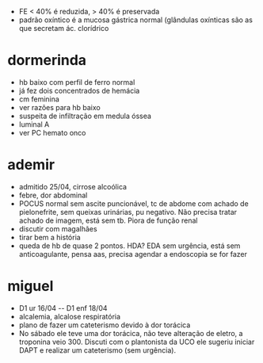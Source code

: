- FE < 40% é reduzida, > 40% é preservada
- padrão oxíntico é a mucosa gástrica normal (glândulas oxínticas são as que secretam ác. clorídrico
# dormerinda
- hb baixo com perfil de ferro normal
- já fez dois concentrados de hemácia
- cm feminina
- ver razões para hb baixo
- suspeita de infiltração em medula óssea
- luminal A
- ver PC hemato onco
# ademir
- admitido 25/04, cirrose alcoólica
- febre, dor abdominal
- POCUS normal sem ascite puncionável, tc de abdome com achado de pielonefrite, sem queixas urinárias, pu negativo. Não precisa tratar achado de imagem, está sem tb. Piora de função renal
- discutir com magalhães
- tirar bem a história
- queda de hb de quase 2 pontos. HDA? EDA sem urgência, está sem anticoagulante, pensa aas, precisa agendar a endoscopia se for fazer
# miguel
- D1 ur 16/04 -- D1 enf 18/04
- alcalemia, alcalose respiratória
- plano de fazer um cateterismo devido à dor torácica
- No sábado ele teve uma dor torácica, não teve alteração de eletro, a troponina veio 300. Discuti com o plantonista da UCO ele sugeriu iniciar DAPT e realizar um cateterismo (sem urgência). 

